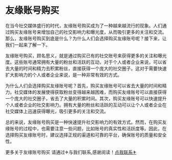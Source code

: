# 友缘账号购买

在当今社交媒体盛行的时代，友缘账号购买成为了一种越来越流行的现象。人们通过购买友缘账号来增加自己的社交影响力和曝光度，从而吸引更多的关注和交流。那么，友缘账号购买到底是什么？为什么人们会选择购买友缘账号呢？接下来，让我们一起来了解一下。

友缘账号购买，顾名思义，就是通过购买已有的社交账号来获得更多的关注和曝光度。这些账号通常拥有大量的粉丝和活跃的互动，对于个人或者企业来说，可以省去大量的时间和精力去积累粉丝，直接获得一个庞大的社交圈子。这对于需要快速扩大影响力的个人或者企业来说，是一种非常有效的方式。

为什么人们会选择购买友缘账号呢？首先，购买友缘账号可以省去大量的时间和精力。社交媒体的发展使得获取粉丝变得越来越困难，而购买友缘账号可以直接获得一个庞大的社交圈子，省去了大量的积累时间。其次，购买友缘账号可以快速提升个人或者企业的社交影响力。拥有大量的粉丝和活跃的互动可以让个人或者企业在社交媒体上迅速获得曝光，吸引更多的关注和交流。

总的来说，友缘账号购买是一种快速提升社交影响力的有效方式。然而，在购买友缘账号的过程中，也需要注意一些问题，比如账号的真实性和活跃度等。因此，在选择购买友缘账号时，建议选择正规的渠道和可靠的平台，确保账号的质量和安全性。

更多关于友缘账号购买 请通过✈与我们联系,感谢阅读！[点我联系✈](https://help.G208.com)